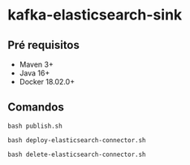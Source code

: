 # kafka-elasticsearch-sink

## Pré requisitos

- Maven 3+
- Java 16+
- Docker 18.02.0+ 

## Comandos 

`bash publish.sh`

`bash deploy-elasticsearch-connector.sh`

`bash delete-elasticsearch-connector.sh`